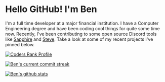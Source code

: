 # Hello GitHub! I'm Ben
I'm a full time developer at a major financial institution. I have a Computer Engineering degree and have been coding cool things for quite some time now. Recently, I've been contributing to some open source Discord tools like [Sapphire](https://www.sapphirejs.dev/) and [Steve](https://github.com/tuataria/steve). Take a look at some of my recent projects I've pinned below.

[![Coders Rank Profile](https://cr-ss-service.azurewebsites.net/api/ScreenShot?widget=summary&username=bensegal855&branding=false&badges=&show-avatar=true&width=250&style=--bg-color:%23111;--header-bg-color:%23000;--badge-bg-color:%23151515;--badge-text-color:%238888BB;--border-radius:4.5px;--badge-margin:0px;--badge-padding:0px;--badges-padding:0px;--border:.1px%20solid%20white)](https://profile.codersrank.io/user/bensegal855/)

[![Ben's current commit streak](https://streak-stats.demolab.com/?user=bensegal855&theme=dark&mode=weekly&fire=8888bb&ring=000855&currStreakLabel=8888bb&currStreakNum=8888bb)](https://github.com/BenSegal855)

[![Ben's github stats](https://github-readme-stats.vercel.app/api?username=BenSegal855&show_icons=true&theme=dark&ring_color=000855&title_color=8888bb&icon_color=8888bb&card_width=495)](https://github.com/BenSegal855)

<!--
[![Ben's github stats](https://github-readme-stats.vercel.app/api?username=BenSegal855&show_icons=true&theme=tokyonight)](https://github.com/BenSegal855)
[![UD CIS Discord Bot](https://github-readme-stats.vercel.app/api/pin/?username=ud-cis-discord&repo=SageV2&theme=tokyonight)](https://github.com/ud-cis-discord/sagev2)
[![Steve](https://github-readme-stats.vercel.app/api/pin/?username=BenSegal855&repo=Steve&theme=tokyonight)](https://github.com/BenSegal855/steve)
[![Powercord Backend](https://github-readme-stats.vercel.app/api/pin/?username=BenSegal855&repo=powercord-backend&theme=tokyonight)](https://github.com/BenSegal855/powercord-backend)
[![Apple Health Data Parser](https://github-readme-stats.vercel.app/api/pin/?username=BenSegal855&repo=Apple-Health-data-parser&theme=tokyonight)](https://github.com/BenSegal855/Apple-Health-data-parser)
Signing check!!
-->
